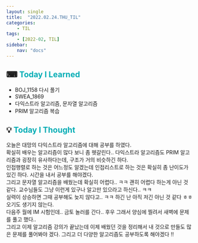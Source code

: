 ```yaml
---
layout: single
title:  "2022.02.24.THU_TIL"
categories: 
    - TIL
tags: 
    - [2022-02, TIL]
sidebar:
    nav: "docs"
---
```



## ⌨ <a style="color:#00adb5">Today I Learned</a>
 - BOJ_1158  다시 풀기
 - SWEA_1869
 - 다익스트라 알고리즘, 문자열 알고리즘
 - PRIM 알고리즘 복습
 
## 💡 <a style="color:#00adb5">Today I Thought</a>
오늘은 대망의 다익스트라 알고리즘에 대해 공부를 하였다.<br>
확실히 배우는 알고리즘이 많다 보니 좀 헷갈린다.. 다익스트라 알고리즘도 PRIM 알고리즘과 굉장히 유사하다는데, 구조가 거의 비슷하긴 하다.<br>
인접행렬로 하는 것은 어느정도 알겠는데 인접리스트로 하는 것은 확실히 좀 난이도가 있긴 하다. 시간을 내서 공부를 해야겠다.<br>
그리고 문자열 알고리즘을 배웠는데 확실히 어렵다.. ㅋㅋ 괜히 어렵다 하는게 아닌 것 같다. 교수님들도 그냥 이런게 있구나 알고만 있으라고 하신다.. ㅋㅋ<br>
실력이 상승하면 그때 공부해도 늦지 않다고.. ㅋㅋ 하긴 난 아직 저긴 아닌 것 같다 ㅎㅎ 오기도 생기지 않는다. <br>
다음주 월에 IM 시험인데.. 금토 놀러를 간다.. 후우 그래서 양심에 찔려서 새벽에 문제를 풀고 했다.. <br>
그리고 이제 알고리즘 강의가 끝났는데 이제 배웠던 것을 정리해서 내 것으로 만들도 많은 문제를 풀어봐야 겠다. 그리고 더 다양한 알고리즘도 공부하도록 해야겠다 !!
